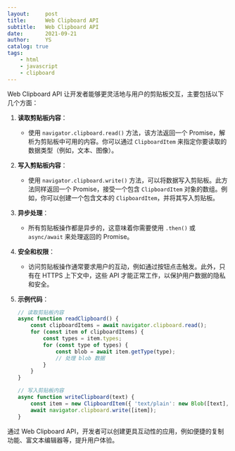 ```yaml
---
layout:     post
title:      Web Clipboard API
subtitle:   Web Clipboard API
date:       2021-09-21
author:     YS
catalog: true
tags:
    - html
    - javascript
    - clipboard
---
```


Web Clipboard API 让开发者能够更灵活地与用户的剪贴板交互，主要包括以下几个方面：

1. **读取剪贴板内容**：
   - 使用 `navigator.clipboard.read()` 方法，该方法返回一个 Promise，解析为剪贴板中可用的内容。你可以通过 `ClipboardItem` 来指定你要读取的数据类型（例如，文本、图像）。

2. **写入剪贴板内容**：
   - 使用 `navigator.clipboard.write()` 方法，可以将数据写入剪贴板。此方法同样返回一个 Promise，接受一个包含 `ClipboardItem` 对象的数组。例如，你可以创建一个包含文本的 `ClipboardItem`，并将其写入剪贴板。

3. **异步处理**：
   - 所有剪贴板操作都是异步的，这意味着你需要使用 `.then()` 或 `async/await` 来处理返回的 Promise。

4. **安全和权限**：
   - 访问剪贴板操作通常要求用户的互动，例如通过按钮点击触发。此外，只有在 HTTPS 上下文中，这些 API 才能正常工作，以保护用户数据的隐私和安全。

5. **示例代码**：
   ```javascript
   // 读取剪贴板内容
   async function readClipboard() {
       const clipboardItems = await navigator.clipboard.read();
       for (const item of clipboardItems) {
           const types = item.types;
           for (const type of types) {
               const blob = await item.getType(type);
               // 处理 blob 数据
           }
       }
   }

   // 写入剪贴板内容
   async function writeClipboard(text) {
       const item = new ClipboardItem({ 'text/plain': new Blob([text], { type: 'text/plain' }) });
       await navigator.clipboard.write([item]);
   }
   ```

通过 Web Clipboard API，开发者可以创建更具互动性的应用，例如便捷的复制功能、富文本编辑器等，提升用户体验。